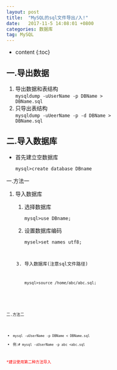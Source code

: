 ```yaml
---
layout: post
title:  "MySQL的sql文件导出/入!"
date:   2017-11-5 14:08:01 +0800
categories:	数据库
tag: MySQL
---
```


* content
{:toc}

一.导出数据
--------------------

1.	导出数据和表结构<br>
<code>mysqldump -uUserName -p DBName > DBName.sql</code>
2.	只导出表结构<br>
<code>mysqldump -uUeerName -p -d DBName	> DBName.sql</code>

二.导入数据库
---------------------

*	首先建立空数据库

	<code>mysql>create database DBname</code>

一.方法一

1.	导入数据库
	1.	选择数据库

		<code>mysql>use DBname;</code>

	2.	设置数据库编码

		<code>mysel>set names utf8;

	3.	导入数据库(注意sql文件路径)

		<code>mysql>source /home/abc/abc.sql;

二.方法二

*	<code>mysql -uUserName -p DBName < DBName.sql</code>
*	<code>例:#  mysql -uUserName -p abc <abc.sql</code>

<div style="color:red;">*建议使用第二种方法导入</div>